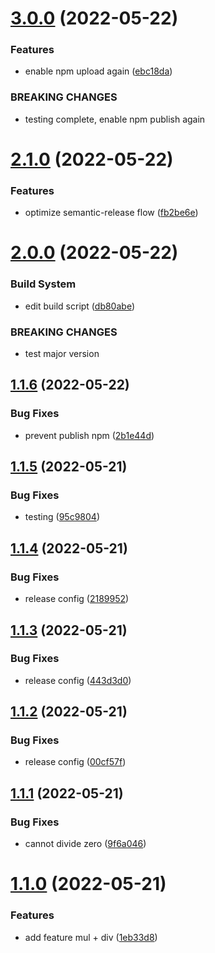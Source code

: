 # [3.0.0](https://github.com/colorye/demo-release/compare/v2.1.0...v3.0.0) (2022-05-22)


### Features

* enable npm upload again ([ebc18da](https://github.com/colorye/demo-release/commit/ebc18da837e082707895fd43405b6277555c1e7f))


### BREAKING CHANGES

* testing complete, enable npm publish again

# [2.1.0](https://github.com/colorye/demo-release/compare/v2.0.0...v2.1.0) (2022-05-22)


### Features

* optimize semantic-release flow ([fb2be6e](https://github.com/colorye/demo-release/commit/fb2be6e0c0ccf07208f1aea54a5cf1622457ba52))

# [2.0.0](https://github.com/colorye/demo-release/compare/v1.1.6...v2.0.0) (2022-05-22)


### Build System

* edit build script ([db80abe](https://github.com/colorye/demo-release/commit/db80abeaece527bd6879795ae313be9657484fcb))


### BREAKING CHANGES

* test major version

## [1.1.6](https://github.com/colorye/demo-release/compare/v1.1.5...v1.1.6) (2022-05-22)


### Bug Fixes

* prevent publish npm ([2b1e44d](https://github.com/colorye/demo-release/commit/2b1e44d9e1036bcfc16401a4d990a0bf5ea4e986))

## [1.1.5](https://github.com/colorye/demo-release/compare/v1.1.4...v1.1.5) (2022-05-21)


### Bug Fixes

* testing ([95c9804](https://github.com/colorye/demo-release/commit/95c9804320a0e988285e47bbce0aa65f27928f59))

## [1.1.4](https://github.com/colorye/demo-release/compare/v1.1.3...v1.1.4) (2022-05-21)


### Bug Fixes

* release config ([2189952](https://github.com/colorye/demo-release/commit/21899526452a9b0ebe06ddef6cfb863803b3ff1f))

## [1.1.3](https://github.com/colorye/demo-release/compare/v1.1.2...v1.1.3) (2022-05-21)


### Bug Fixes

* release config ([443d3d0](https://github.com/colorye/demo-release/commit/443d3d0d7535cdbe524f0e278635d05abed370ae))

## [1.1.2](https://github.com/colorye/demo-release/compare/v1.1.1...v1.1.2) (2022-05-21)


### Bug Fixes

* release config ([00cf57f](https://github.com/colorye/demo-release/commit/00cf57f4fe4bec8e99d5e40d6a19e89aad24736d))

## [1.1.1](https://github.com/colorye/demo-release/compare/v1.1.0...v1.1.1) (2022-05-21)


### Bug Fixes

* cannot divide zero ([9f6a046](https://github.com/colorye/demo-release/commit/9f6a046226c4190ed85702b521502756fa69824c))

# [1.1.0](https://github.com/colorye/demo-release/compare/v1.0.1...v1.1.0) (2022-05-21)


### Features

* add feature mul + div ([1eb33d8](https://github.com/colorye/demo-release/commit/1eb33d87bafda3e1b3c3c3226889211ccb445ed3))
